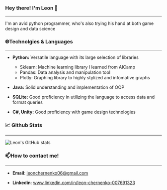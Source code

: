 ### Hey there! I'm Leon 👋
---
I'm an avid python programmer, who's also trying his hand at both game design and data science


### 🌐Technolgies & Languages
---
- **Python:** Versatile language with its large selection of libraries 
  - Sklearn: Machine learning library I learned from AICamp
  - Pandas: Data analysis and manipulation tool
  - Plotly: Graphing library to highly stylized and infomative graphs
    
- **Java:** Solid understanding and implementation of OOP 
- **SQLite:** Good proficiency in utilizing the language to access data and format queries
- **C#, Unity:** Good proficiency with game design technologies

### 📈 Github Stats
---
![Leon's GitHub stats](https://github-readme-stats.vercel.app/api?username=ChernenkoLeon&show_icons=true&theme=merko)

### 📫How to contact me!
---
- **Email**: leonchernenko06@gmail.com

- **Linkedin**: www.linkedin.com/in/leon-chernenko-007691323 
<!--
**ChernenkoLeon/ChernenkoLeon** is a ✨ _special_ ✨ repository because its `README.md` (this file) appears on your GitHub profile.

Here are some ideas to get you started:

- 🔭 I’m currently working on ...
- 🌱 I’m currently learning ...
- 👯 I’m looking to collaborate on ...
- 🤔 I’m looking for help with ...
- 💬 Ask me about ...
- 📫 How to reach me: ...
- 😄 Pronouns: ...
- ⚡ Fun fact: ...
-->
